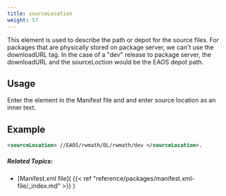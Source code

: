 ```yaml
---
title: sourceLocation
weight: 57
---
```


This element is used to describe the path or depot for the source files.
For packages that are physically stored on package server, we can&#39;t use the downloadURL tag.
In the case of a &quot;dev&quot; release to package server, the downloadURL and the sourceLoction would be the EAOS depot path.

## Usage ##

Enter the element in the Manifest file and and enter source location as an inner text.

## Example ##


```xml
<sourceLocation> //EAOS/rwmath/DL/rwmath/dev </sourceLocation>.
```

##### Related Topics: #####
-  [Manifest.xml file]( {{< ref "reference/packages/manifest.xml-file/_index.md" >}} ) 
